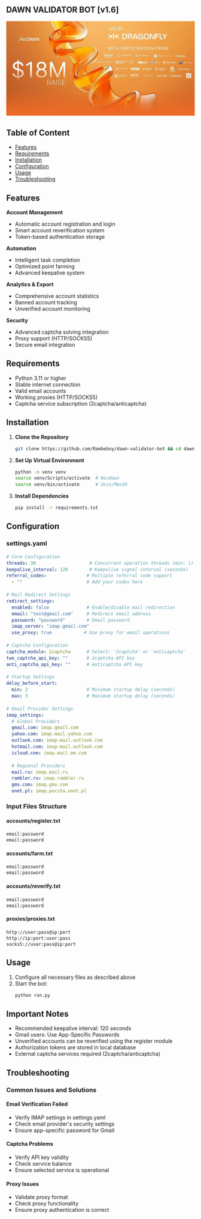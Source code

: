 ## DAWN VALIDATOR BOT [v1.6]

![intro](console/images/img.png)

## Table of Content
- [Features](#-features)
- [Requirements](#-requirements)
- [Installation](#-installation)
- [Configuration](#%EF%B8%8F-configuration)
- [Usage](#-usage)
- [Troubleshooting](#-troubleshooting)

## Features

**Account Management**
- Automatic account registration and login
- Smart account reverification system
- Token-based authentication storage
  
**Automation**
- Intelligent task completion
- Optimized point farming
- Advanced keepalive system
  
**Analytics & Export**
- Comprehensive account statistics
- Banned account tracking
- Unverified account monitoring
  
**Security**
- Advanced captcha solving integration
- Proxy support (HTTP/SOCKS5)
- Secure email integration

## Requirements

- Python 3.11 or higher
- Stable internet connection
- Valid email accounts
- Working proxies (HTTP/SOCKS5)
- Captcha service subscription (2captcha/anticaptcha)

## Installation

1. **Clone the Repository**
   ```bash
   git clone https://github.com/Rambeboy/dawn-validator-bot && cd dawn-validator-bot
   ```

2. **Set Up Virtual Environment**
   ```bash
   python -m venv venv
   source venv/Scripts/activate  # Windows
   source venv/bin/activate      # Unix/MacOS
   ```

3. **Install Dependencies**
   ```bash
   pip install -r requirements.txt
   ```

## Configuration

### settings.yaml

```yaml
# Core Configuration
threads: 30                    # Concurrent operation threads (min: 1)
keepalive_interval: 120        # Keepalive signal interval (seconds)
referral_codes:               # Multiple referral code support
  - ""                        # Add your codes here

# Mail Redirect Settings
redirect_settings:
  enabled: false              # Enable/disable mail redirection
  email: "test@gmail.com"     # Redirect email address
  password: "password"        # Email password
  imap_server: "imap.gmail.com"
  use_proxy: true            # Use proxy for email operations

# Captcha Configuration
captcha_module: 2captcha      # Select: '2captcha' or 'anticaptcha'
two_captcha_api_key: ""       # 2captcha API key
anti_captcha_api_key: ""      # Anticaptcha API key

# Startup Settings
delay_before_start:
  min: 2                      # Minimum startup delay (seconds)
  max: 3                      # Maximum startup delay (seconds)

# Email Provider Settings
imap_settings:
  # Global Providers
  gmail.com: imap.gmail.com
  yahoo.com: imap.mail.yahoo.com
  outlook.com: imap-mail.outlook.com
  hotmail.com: imap-mail.outlook.com
  icloud.com: imap.mail.me.com
  
  # Regional Providers
  mail.ru: imap.mail.ru
  rambler.ru: imap.rambler.ru
  gmx.com: imap.gmx.com
  onet.pl: imap.poczta.onet.pl
```

### Input Files Structure

#### accounts/register.txt
```
email:password
email:password
```

#### accounts/farm.txt
```
email:password
email:password
```

#### accounts/reverify.txt
```
email:password
email:password
```

#### proxies/proxies.txt
```
http://user:pass@ip:port
http://ip:port:user:pass
socks5://user:pass@ip:port
```

## Usage

1. Configure all necessary files as described above
2. Start the bot:
   ```bash
   python run.py
   ```

## Important Notes

- Recommended keepalive interval: 120 seconds
- Gmail users: Use App-Specific Passwords
- Unverified accounts can be reverified using the register module
- Authorization tokens are stored in local database
- External captcha services required (2captcha/anticaptcha)

## Troubleshooting

### Common Issues and Solutions

#### Email Verification Failed
- Verify IMAP settings in settings.yaml
- Check email provider's security settings
- Ensure app-specific password for Gmail

#### Captcha Problems
- Verify API key validity
- Check service balance
- Ensure selected service is operational

#### Proxy Issues
- Validate proxy format
- Check proxy functionality
- Ensure proxy authentication is correct

